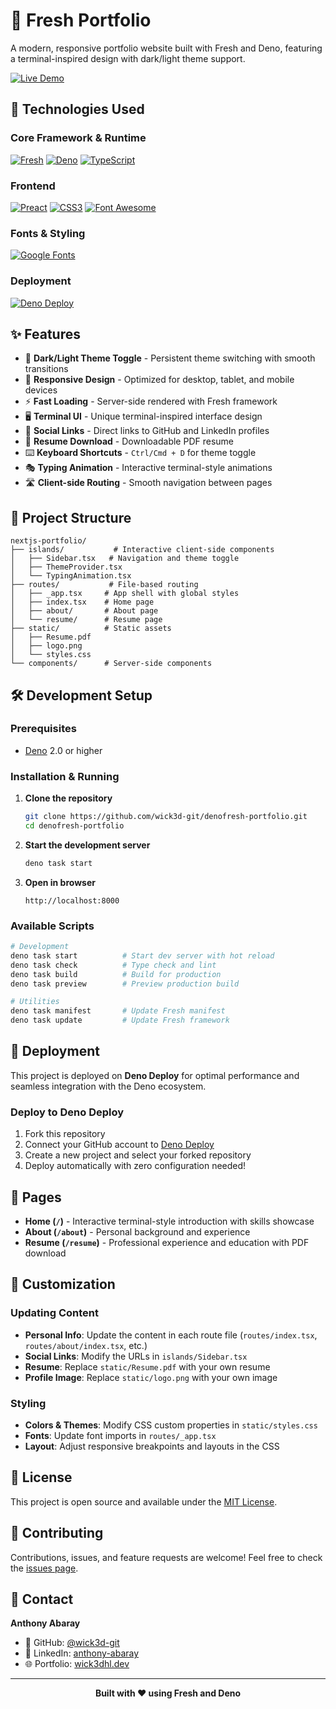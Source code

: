 # 🌊 Fresh Portfolio

A modern, responsive portfolio website built with Fresh and Deno, featuring a terminal-inspired design with dark/light theme support.

[![Live Demo](https://img.shields.io/badge/Live%20Demo-wick3dhl.dev-blue?style=for-the-badge&logo=deno)](https://wick3dhl.dev)

## 🚀 Technologies Used

### Core Framework & Runtime
[![Fresh](https://img.shields.io/badge/Fresh-1.7.3-00ADD8?style=for-the-badge&logo=deno&logoColor=white)](https://fresh.deno.dev/)
[![Deno](https://img.shields.io/badge/Deno-2.0+-black?style=for-the-badge&logo=deno&logoColor=white)](https://deno.land/)
[![TypeScript](https://img.shields.io/badge/TypeScript-5.0+-3178C6?style=for-the-badge&logo=typescript&logoColor=white)](https://www.typescriptlang.org/)

### Frontend
[![Preact](https://img.shields.io/badge/Preact-10.22.0-673AB8?style=for-the-badge&logo=preact&logoColor=white)](https://preactjs.com/)
[![CSS3](https://img.shields.io/badge/CSS3-Custom-1572B6?style=for-the-badge&logo=css3&logoColor=white)](https://www.w3.org/Style/CSS/)
[![Font Awesome](https://img.shields.io/badge/Font%20Awesome-6.7.2-528DD7?style=for-the-badge&logo=fontawesome&logoColor=white)](https://fontawesome.com/)

### Fonts & Styling
[![Google Fonts](https://img.shields.io/badge/Google%20Fonts-JetBrains%20Mono-4285F4?style=for-the-badge&logo=googlefonts&logoColor=white)](https://fonts.google.com/)

### Deployment
[![Deno Deploy](https://img.shields.io/badge/Deno%20Deploy-Hosting-00ADD8?style=for-the-badge&logo=deno&logoColor=white)](https://deno.com/deploy)

## ✨ Features

- 🎨 **Dark/Light Theme Toggle** - Persistent theme switching with smooth transitions
- 📱 **Responsive Design** - Optimized for desktop, tablet, and mobile devices
- ⚡ **Fast Loading** - Server-side rendered with Fresh framework
- 🖥️ **Terminal UI** - Unique terminal-inspired interface design
- 🔗 **Social Links** - Direct links to GitHub and LinkedIn profiles
- 📄 **Resume Download** - Downloadable PDF resume
- ⌨️ **Keyboard Shortcuts** - `Ctrl/Cmd + D` for theme toggle
- 🎭 **Typing Animation** - Interactive terminal-style animations
- 🛣️ **Client-side Routing** - Smooth navigation between pages

## 📁 Project Structure

```
nextjs-portfolio/
├── islands/           # Interactive client-side components
│   ├── Sidebar.tsx   # Navigation and theme toggle
│   ├── ThemeProvider.tsx
│   └── TypingAnimation.tsx
├── routes/           # File-based routing
│   ├── _app.tsx     # App shell with global styles
│   ├── index.tsx    # Home page
│   ├── about/       # About page
│   └── resume/      # Resume page
├── static/          # Static assets
│   ├── Resume.pdf
│   ├── logo.png
│   └── styles.css
└── components/      # Server-side components
```

## 🛠️ Development Setup

### Prerequisites
- [Deno](https://deno.land/) 2.0 or higher

### Installation & Running

1. **Clone the repository**
   ```bash
   git clone https://github.com/wick3d-git/denofresh-portfolio.git
   cd denofresh-portfolio
   ```

2. **Start the development server**
   ```bash
   deno task start
   ```

3. **Open in browser**
   ```
   http://localhost:8000
   ```

### Available Scripts

```bash
# Development
deno task start          # Start dev server with hot reload
deno task check          # Type check and lint
deno task build          # Build for production
deno task preview        # Preview production build

# Utilities
deno task manifest       # Update Fresh manifest
deno task update         # Update Fresh framework
```

## 🚀 Deployment

This project is deployed on **Deno Deploy** for optimal performance and seamless integration with the Deno ecosystem.

### Deploy to Deno Deploy

1. Fork this repository
2. Connect your GitHub account to [Deno Deploy](https://dash.deno.com)
3. Create a new project and select your forked repository
4. Deploy automatically with zero configuration needed!

## 🎯 Pages

- **Home (`/`)** - Interactive terminal-style introduction with skills showcase
- **About (`/about`)** - Personal background and experience
- **Resume (`/resume`)** - Professional experience and education with PDF download

## 🔧 Customization

### Updating Content
- **Personal Info**: Update the content in each route file (`routes/index.tsx`, `routes/about/index.tsx`, etc.)
- **Social Links**: Modify the URLs in `islands/Sidebar.tsx`
- **Resume**: Replace `static/Resume.pdf` with your own resume
- **Profile Image**: Replace `static/logo.png` with your own image

### Styling
- **Colors & Themes**: Modify CSS custom properties in `static/styles.css`
- **Fonts**: Update font imports in `routes/_app.tsx`
- **Layout**: Adjust responsive breakpoints and layouts in the CSS

## 📄 License

This project is open source and available under the [MIT License](LICENSE).

## 🤝 Contributing

Contributions, issues, and feature requests are welcome! Feel free to check the [issues page](../../issues).

## 📧 Contact

**Anthony Abaray**
- 🐙 GitHub: [@wick3d-git](https://github.com/wick3d-git)
- 💼 LinkedIn: [anthony-abaray](https://linkedin.com/in/anthony-abaray)
- 🌐 Portfolio: [wick3dhl.dev](https://wick3dhl.dev)

---

<div align="center">
  <strong>Built with ❤️ using Fresh and Deno</strong>
</div> 